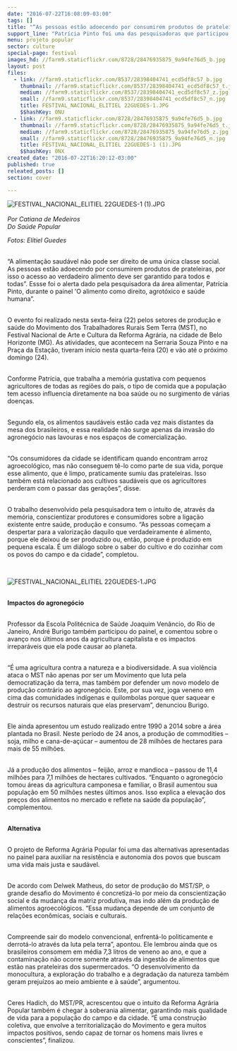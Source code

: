 ```yaml
---
date: "2016-07-22T16:08:09-03:00"
tags: []
title: "“As pessoas estão adoecendo por consumirem produtos de prateleiras”, alerta pesquisadora"
support_line: "Patrícia Pinto foi uma das pesquisadoras que participou do painel 'O alimento como direito, agrotóxico e saúde humana”, durante o Festival Nacional de Arte e Cultura da Reforma Agrária, em Belo Horizonte (MG)."
menu: projeto popular
sector: culture
special-page: festival
images_hd: //farm9.staticflickr.com/8728/28476935875_9a94fe76d5_b.jpg
layout: post
files:
  - link: //farm9.staticflickr.com/8537/28398404741_ecd5df8c57_b.jpg
    thumbnail: //farm9.staticflickr.com/8537/28398404741_ecd5df8c57_t.jpg
    medium: //farm9.staticflickr.com/8537/28398404741_ecd5df8c57_z.jpg
    small: //farm9.staticflickr.com/8537/28398404741_ecd5df8c57_n.jpg
    title: FESTIVAL_NACIONAL_ELITIEL 22GUEDES-1.JPG
    $$hashKey: 0NU
  - link: //farm9.staticflickr.com/8728/28476935875_9a94fe76d5_b.jpg
    thumbnail: //farm9.staticflickr.com/8728/28476935875_9a94fe76d5_t.jpg
    medium: //farm9.staticflickr.com/8728/28476935875_9a94fe76d5_z.jpg
    small: //farm9.staticflickr.com/8728/28476935875_9a94fe76d5_n.jpg
    title: FESTIVAL_NACIONAL_ELITIEL 22GUEDES-1 (1).JPG
    $$hashKey: 0NX
created_date: "2016-07-22T16:20:12-03:00"
published: true
releated_posts: []
section: cover

---
```

<p><img alt="FESTIVAL_NACIONAL_ELITIEL 22GUEDES-1 (1).JPG" src="//farm9.staticflickr.com/8728/28476935875_9a94fe76d5_b.jpg" /><br />
<br />
<em>Por Catiana de Medeiros<br />
Do Sa&uacute;de Popular</em></p>

<p><em>Fotos: Elitiel Guedes</em></p>

<p><br />
&ldquo;A alimenta&ccedil;&atilde;o saud&aacute;vel n&atilde;o pode ser direito de uma &uacute;nica classe social. As pessoas est&atilde;o adoecendo por consumirem produtos de prateleiras, por isso o acesso ao verdadeiro alimento deve ser garantido para todos e todas&rdquo;. Essse foi o alerta dado pela pesquisadora da &aacute;rea alimentar, Patr&iacute;cia Pinto, durante o painel &#39;O alimento como direito, agrot&oacute;xico e sa&uacute;de humana&rdquo;.&nbsp;</p>

<p><br />
O evento foi realizado nesta sexta-feira (22) pelos setores de produ&ccedil;&atilde;o e sa&uacute;de do Movimento dos Trabalhadores Rurais Sem Terra (MST), no Festival Nacional de Arte e Cultura da Reforma Agr&aacute;ria, na cidade de Belo Horizonte (MG). As atividades, que acontecem na Serraria Souza Pinto e na Pra&ccedil;a da Esta&ccedil;&atilde;o, tiveram in&iacute;cio nesta quarta-feira (20) e v&atilde;o at&eacute; o pr&oacute;ximo domingo (24).</p>

<p><br />
Conforme Patr&iacute;cia, que trabalha a mem&oacute;ria gustativa com pequenos agricultores de todas as regi&otilde;es do pa&iacute;s, o tipo de comida que a popula&ccedil;&atilde;o tem acesso influencia diretamente na boa sa&uacute;de ou no surgimento de v&aacute;rias doen&ccedil;as.&nbsp;</p>

<p><br />
Segundo ela, os alimentos saud&aacute;veis est&atilde;o cada vez mais distantes da mesa dos brasileiros, e essa realidade n&atilde;o surge apenas da invas&atilde;o do agroneg&oacute;cio nas lavouras e nos espa&ccedil;os de comercializa&ccedil;&atilde;o.&nbsp;</p>

<p><br />
&ldquo;Os consumidores da cidade se identificam quando encontram arroz agroecol&oacute;gico, mas n&atilde;o conseguem t&ecirc;-lo como parte de sua vida, porque esse alimento, que &eacute; limpo, praticamente sumiu das prateleiras. Isso tamb&eacute;m est&aacute; relacionado aos cultivos saud&aacute;veis que os agricultores perderam com o passar das gera&ccedil;&otilde;es&rdquo;, disse.</p>

<p><br />
O trabalho desenvolvido pela pesquisadora tem o intuito de, atrav&eacute;s da mem&oacute;ria, conscientizar produtores e consumidores sobre a liga&ccedil;&atilde;o existente entre sa&uacute;de, produ&ccedil;&atilde;o e consumo. &ldquo;As pessoas come&ccedil;am a despertar para a valoriza&ccedil;&atilde;o daquilo que verdadeiramente &eacute; alimento, porque ele deixou de ser produzido ou, ent&atilde;o, porque &eacute; produzido em pequena escala. &Eacute; um di&aacute;logo sobre o saber do cultivo e do cozinhar com os povos do campo e da cidade&rdquo;, completou.</p>

<p>&nbsp;</p>

<p><img alt="FESTIVAL_NACIONAL_ELITIEL 22GUEDES-1.JPG" src="//farm9.staticflickr.com/8537/28398404741_ecd5df8c57_b.jpg" /></p>

<p><br />
<strong>Impactos do agroneg&oacute;cio</strong></p>

<p><br />
Professor da Escola Polit&eacute;cnica de Sa&uacute;de Joaquim Ven&acirc;ncio, do Rio de Janeiro, Andr&eacute; Burigo tamb&eacute;m participou do painel, e comentou sobre o avan&ccedil;o nos &uacute;ltimos anos da agricultura capitalista e os impactos irrepar&aacute;veis que ela pode causar ao planeta.&nbsp;</p>

<p><br />
&ldquo;&Eacute; uma agricultura contra a natureza e a biodiversidade. A sua viol&ecirc;ncia ataca o MST n&atilde;o apenas por ser um Movimento que luta pela democratiza&ccedil;&atilde;o da terra, mas tamb&eacute;m por defender um novo modelo de produ&ccedil;&atilde;o contr&aacute;rio ao agroneg&oacute;cio. Este, por sua vez, joga veneno em cima das comunidades ind&iacute;genas e quilombolas porque quer saquear e destruir os recursos naturais que elas preservam&rdquo;, denunciou Burigo.</p>

<p><br />
Ele ainda apresentou um estudo realizado entre 1990 a 2014 sobre a &aacute;rea plantada no Brasil. Neste per&iacute;odo de 24 anos, a produ&ccedil;&atilde;o de commodities &ndash; soja, milho e cana-de-a&ccedil;&uacute;car &ndash; aumentou de 28 milh&otilde;es de hectares para mais de 55 milh&otilde;es.&nbsp;</p>

<p><br />
J&aacute; a produ&ccedil;&atilde;o dos alimentos &ndash; feij&atilde;o, arroz e mandioca &ndash; passou de 11,4 milh&otilde;es para 7,1 milh&otilde;es de hectares cultivados. &ldquo;Enquanto o agroneg&oacute;cio tomou &aacute;reas da agricultura camponesa e familiar, o Brasil aumentou sua popula&ccedil;&atilde;o em 50 milh&otilde;es nestes &uacute;ltimos anos. Isso explica a eleva&ccedil;&atilde;o dos pre&ccedil;os dos alimentos no mercado e reflete na sa&uacute;de da popula&ccedil;&atilde;o&rdquo;, complementou.</p>

<p><br />
<strong>Alternativa</strong></p>

<p><br />
O projeto de Reforma Agr&aacute;ria Popular foi uma das alternativas apresentadas no painel para auxiliar na resist&ecirc;ncia e autonomia dos povos que buscam uma vida mais justa e saud&aacute;vel.&nbsp;</p>

<p><br />
De acordo com Delwek Matheus, do setor de produ&ccedil;&atilde;o do MST/SP, o grande desafio do Movimento &eacute; concretiz&aacute;-lo por meio da conscientiza&ccedil;&atilde;o social e da mudan&ccedil;a da matriz produtiva, mas indo al&eacute;m da produ&ccedil;&atilde;o de alimentos agroecol&oacute;gicos. &ldquo;Essa mudan&ccedil;a depende de um conjunto de rela&ccedil;&otilde;es econ&ocirc;micas, sociais e culturais.</p>

<p><br />
Compreende sair do modelo convencional, enfrent&aacute;-lo politicamente e derrot&aacute;-lo atrav&eacute;s da luta pela terra&rdquo;, apontou.&nbsp;Ele lembrou ainda que os brasileiros consomem em m&eacute;dia 7,3 litros de veneno ao ano, e que a contamina&ccedil;&atilde;o n&atilde;o ocorre somente atrav&eacute;s da ingest&atilde;o de alimentos que est&atilde;o nas prateleiras dos supermercados. &ldquo;O desenvolvimento da monocultura, a explora&ccedil;&atilde;o do trabalho e a degrada&ccedil;&atilde;o da natureza tamb&eacute;m geram preju&iacute;zos ao meio ambiente e &agrave; sa&uacute;de&rdquo;, argumentou.</p>

<p><br />
Ceres Hadich, do MST/PR, acrescentou que o intuito da Reforma Agr&aacute;ria Popular tamb&eacute;m &eacute; chegar &agrave; soberania alimentar, garantindo mais qualidade de vida para a popula&ccedil;&atilde;o do campo e da cidade. &ldquo;&Eacute; uma constru&ccedil;&atilde;o coletiva, que envolve a territorializa&ccedil;&atilde;o do Movimento e gera muitos impactos positivos, sendo capaz de tornar os homens mais livres e conscientes&rdquo;, finalizou.</p>

<p>&nbsp;</p>
